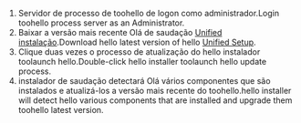 1. <span data-ttu-id="2dc1e-101">Servidor de processo de toohello de logon como administrador.</span><span class="sxs-lookup"><span data-stu-id="2dc1e-101">Login toohello process server as an Administrator.</span></span>
2. <span data-ttu-id="2dc1e-102">Baixar a versão mais recente Olá de saudação [Unified instalação](http://aka.ms/unifiedinstaller).</span><span class="sxs-lookup"><span data-stu-id="2dc1e-102">Download hello latest version of hello [Unified Setup](http://aka.ms/unifiedinstaller).</span></span>
3. <span data-ttu-id="2dc1e-103">Clique duas vezes o processo de atualização do hello instalador toolaunch hello.</span><span class="sxs-lookup"><span data-stu-id="2dc1e-103">Double-click hello installer toolaunch hello update process.</span></span>
4. <span data-ttu-id="2dc1e-104">instalador de saudação detectará Olá vários componentes que são instalados e atualizá-los a versão mais recente do toohello.</span><span class="sxs-lookup"><span data-stu-id="2dc1e-104">hello installer will detect hello various components that are installed and upgrade them toohello latest version.</span></span>
